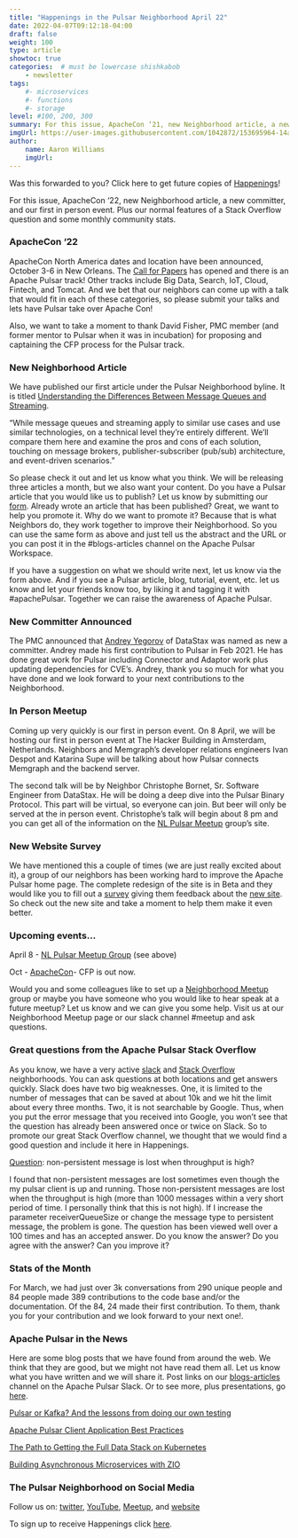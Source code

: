 ```yaml
---
title: "Happenings in the Pulsar Neighborhood April 22"
date: 2022-04-07T09:12:18-04:00
draft: false
weight: 100
type: article
showtoc: true
categories:  # must be lowercase shishkabob
    - newsletter
tags:
    #- microservices
    #- functions
    #- storage
level: #100, 200, 300
summary: For this issue, ApacheCon ‘21, new Neighborhood article, a new committer, and our first in person event.  Plus our normal features of a Stack Overflow question and some monthly community stats.
imgUrl: https://user-images.githubusercontent.com/1042872/153695964-14a47b49-8bd0-4d11-82ca-c92a2fa9bb81.png
author:
    name: Aaron Williams
    imgUrl:
---
```


Was this forwarded to you? Click here to get future copies of [Happenings](https://lp.constantcontactpages.com/su/8nAlVKo/APNeighborhood)!

For this issue, ApacheCon ‘22, new Neighborhood article, a new committer, and our first in person event.  Plus our normal features of a Stack Overflow question and some monthly community stats.

### **ApacheCon ‘22**

ApacheCon North America dates and location have been announced, October 3-6 in New Orleans.  The [Call for Papers](https://www.apachecon.com/acna2022/) has opened and there is an Apache Pulsar track!  Other tracks include Big Data, Search, IoT, Cloud, Fintech, and Tomcat.  And we bet that our neighbors can come up with a talk that would fit in each of these categories, so please submit your talks and lets have Pulsar take over Apache Con!  

Also, we want to take a moment to thank David Fisher, PMC member (and former mentor to Pulsar when it was in incubation) for proposing and captaining the CFP process for the Pulsar track.

### **New Neighborhood Article**

We have published our first article under the Pulsar Neighborhood byline.  It is titled [Understanding the Differences Between Message Queues and Streaming](https://pulsar-neighborhood.github.io/articles/understanding-the-differences-between-message-queues-and-streaming/).

“While message queues and streaming apply to similar use cases and use similar technologies, on a technical level they’re entirely different. We’ll compare them here and examine the pros and cons of each solution, touching on message brokers, publisher-subscriber (pub/sub) architecture, and event-driven scenarios.”

So please check it out and let us know what you think.  We will be releasing three articles a month, but we also want your content.  Do you have a Pulsar article that you would like us to publish? Let us know by submitting our [form](https://github.com/pulsar-neighborhood/pulsar-neighborhood.github.io/issues/new/choose).  Already wrote an article that has been published?  Great, we want to help you promote it.  Why do we want to promote it?  Because that is what Neighbors do, they work together to improve their Neighborhood.  So you can use the same form as above and just tell us the abstract and the URL or you can post it in the #blogs-articles channel on the Apache Pulsar Workspace.

If you have a suggestion on what we should write next, let us know via the form above.  And if you see a Pulsar article, blog, tutorial, event, etc. let us know and let your friends know too, by liking it and tagging it with #apachePulsar.  Together we can raise the awareness of Apache Pulsar.

### **New Committer Announced**

The PMC announced that [Andrey Yegorov](https://github.com/dlg99) of DataStax was named as new a committer.  Andrey made his first contribution to Pulsar in Feb 2021.  He has done great work for Pulsar including Connector and Adaptor work plus updating dependencies for CVE’s.  Andrey, thank you so much for what you have done and we look forward to your next contributions to the Neighborhood.

### **In Person Meetup**

Coming up very quickly is our first in person event.  On 8 April, we will be hosting our first in person event at The Hacker Building in Amsterdam, Netherlands.  Neighbors and Memgraph’s developer relations engineers Ivan Despot and Katarina Supe will be talking about how Pulsar connects Memgraph and the backend server.  

The second talk will be by Neighbor Christophe Bornet, Sr. Software Engineer from DataStax.  He will be doing a deep dive into the Pulsar Binary Protocol.  This part will be virtual, so everyone can join.  But beer will only be served at the in person event.  Christophe’s talk will begin about 8 pm and you can get all of the information on the [NL Pulsar Meetup](https://www.meetup.com/netherlands-apache-pulsar-meetup/events/284660180/) group’s site.

### **New Website Survey**

We have mentioned this a couple of times (we are just really excited about it), a group of our neighbors has been working hard to improve the Apache Pulsar home page.  The complete redesign of the site is in Beta and they would like you to fill out a [survey](https://forms.office.com/r/QK6FYdQ158) giving them feedback about the [new site](https://pulsar-next.staged.apache.org/).  So check out the new site and take a moment to help them make it even better.

### **Upcoming events…**

April 8 - [NL Pulsar Meetup Group](https://www.meetup.com/netherlands-apache-pulsar-meetup/events/284660180/) (see above)

Oct - [ApacheCon](https://www.apachecon.com/acna2022/)- CFP is out now.

Would you and some colleagues like to set up a [Neighborhood Meetup](https://www.meetup.com/pro/apache-pulsar-neighborhood) group or maybe you have someone who you would like to hear speak at a future meetup?  Let us know and we can give you some help.  Visit us at our Neighborhood Meetup page or our slack channel #meetup and ask questions.

### **Great questions from the Apache Pulsar Stack Overflow**

As you know, we have a very active [slack](https://pulsar.apache.org/en/contact/) and [Stack Overflow](https://stackoverflow.com/questions/tagged/apache-pulsar?tab=Newest) neighborhoods.  You can ask questions at both locations and get answers quickly.  Slack does have two big weaknesses.  One, it is limited to the number of messages that can be saved at about 10k and we hit the limit about every three months.  Two, it is not searchable by Google.  Thus, when you put the error message that you received into Google, you won’t see that the question has already been answered once or twice on Slack.  So to promote our great Stack Overflow channel, we thought that we would find a good question and include it here in Happenings.  

[Question](https://stackoverflow.com/questions/70872157/non-persistent-message-is-lost-when-throughput-is-high): non-persistent message is lost when throughput is high?

I found that non-persistent messages are lost sometimes even though the my pulsar client is up and running. Those non-persistent messages are lost when the throughput is high (more than 1000 messages within a very short period of time. I personally think that this is not high). If I increase the parameter receiverQueueSize or change the message type to persistent message, the problem is gone.
The question has been viewed well over a 100 times and has an accepted answer.  Do you know the answer?  Do you agree with the answer? Can you improve it?

### **Stats of the Month**

For March, we had just over 3k conversations from 290 unique people and 84 people made 389 contributions to the code base and/or the documentation.  Of the 84, 24 made their first contribution.  To them, thank you for your contribution and we look forward to your next one!.

### **Apache Pulsar in the News**

Here are some blog posts that we have found from around the web. We think that they are good, but we might not have read them all. Let us know what you have written and we will share it. Post links on our [blogs-articles](https://apache-pulsar.slack.com/archives/C02CUPZ2KMZ) channel on the Apache Pulsar Slack.  Or to see more, plus presentations, go [here](https://pulsar.apache.org/en/resources/).

[Pulsar or Kafka? And the lessons from doing our own testing](https://www.linkedin.com/posts/owentl_pulsar-or-kafka-and-the-lessons-from-doing-acti[%E2%80%A6]ssbB?utm_source=linkedin_share&utm_medium=member_desktop_web)

[Apache Pulsar Client Application Best Practices](https://www.linkedin.com/posts/polyzos_apache-pulsar-client-application-best-practice[%E2%80%A6]WV0E?utm_source=linkedin_share&utm_medium=member_desktop_web)

[The Path to Getting the Full Data Stack on Kubernetes](https://www.linkedin.com/posts/datastaxdevs_the-path-to-getting-the-full-data-stack-o[%E2%80%A6]r96k?utm_source=linkedin_share&utm_medium=member_desktop_web)

[Building Asynchronous Microservices with ZIO](https://www.linkedin.com/posts/ziverge_building-asynchronous-microservices-with-activ[%E2%80%A6]u4hx?utm_source=linkedin_share&utm_medium=member_desktop_web)

### **The Pulsar Neighborhood on Social Media**

Follow us on: [twitter](https://twitter.com/pulsar_neighbor), [YouTube](https://www.youtube.com/apachepulsarneighborhood), [Meetup](https://www.meetup.com/pro/apache-pulsar-neighborhood), and [website](https://pulsar-neighborhood.com/)

To sign up to receive Happenings click [here](https://lp.constantcontactpages.com/su/8nAlVKo/APNeighborhood).
